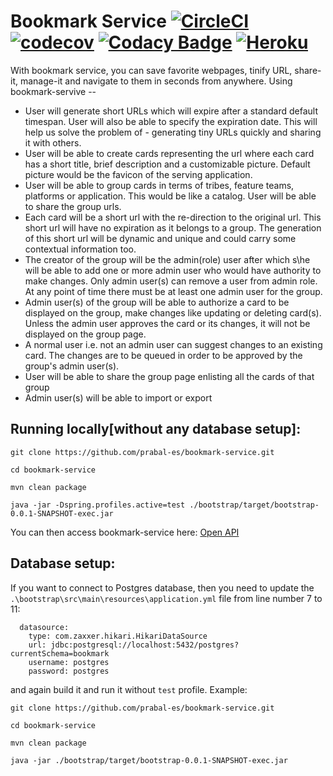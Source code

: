 # Bookmark Service [![CircleCI](https://circleci.com/gh/prabal-es/bookmark-service.svg?style=svg&circle-token=e230712c1d302f0dfbc0bbfccd5a6300457f5f73)](https://circleci.com/gh/prabal-es/bookmark-service) [![codecov](https://codecov.io/gh/prabal-es/bookmark-service/branch/master/graph/badge.svg?token=5FF8ZIXH7F)](https://codecov.io/gh/prabal-es/bookmark-service) [![Codacy Badge](https://app.codacy.com/project/badge/Grade/ad7b78fe92664402a84512aca3e27b15)](https://www.codacy.com?utm_source=github.com&amp;utm_medium=referral&amp;utm_content=prabal-es/bookmark-service&amp;utm_campaign=Badge_Grade) [![Heroku](https://heroku-badge.herokuapp.com/?app=heroku-badge)](https://bookmark-service-9.herokuapp.com/api/v1/swagger-ui.html)

With bookmark service, you can save favorite webpages, tinify URL, share-it, manage-it and navigate to them in seconds from anywhere. Using bookmark-servive --
- User will generate short URLs which will expire after a standard default timespan. User will also be able to specify the expiration date. This will help us solve the problem of - generating tiny URLs quickly and sharing it with others.
- User will be able to create cards representing the url where each card has a short title, brief description and a customizable picture. Default picture would be the favicon of the serving application.
- User will be able to group cards in terms of tribes, feature teams, platforms or application. This would be like a catalog. User will be able to share the group urls.
- Each card will be a short url with the re-direction to the original url. This short url will have no expiration as it belongs to a group. The generation of this short url will be dynamic and unique and could carry some contextual information too.
- The creator of the group will be the admin(role) user after which s\he will be able to add one or more admin user who would have authority to make changes. Only admin user(s) can remove a user from admin role. At any point of time there must be at least one admin user for the group.
- Admin user(s) of the group will be able to authorize a card to be displayed on the group, make changes like updating or deleting card(s). Unless the admin user approves the card or its changes, it will not be displayed on the group page.
- A normal user i.e. not an admin user can suggest changes to an existing card. The changes are to be queued in order to be approved by the group's admin user(s).
- User will be able to share the group page enlisting all the cards of that group
- Admin user(s) will be able to import or export

## Running locally[without any database setup]:
```
git clone https://github.com/prabal-es/bookmark-service.git

cd bookmark-service

mvn clean package

java -jar -Dspring.profiles.active=test ./bootstrap/target/bootstrap-0.0.1-SNAPSHOT-exec.jar

```
You can then access bookmark-service here: [Open API](http://localhost:8080/api/v1/swagger-ui.html)

## Database setup:
If you want to connect to Postgres database, then you need to update the `.\bootstrap\src\main\resources\application.yml` file from line number 7 to 11:
```
  datasource:
    type: com.zaxxer.hikari.HikariDataSource
    url: jdbc:postgresql://localhost:5432/postgres?currentSchema=bookmark
    username: postgres
    password: postgres
```
and again build it and run it without `test` profile. Example:
```
git clone https://github.com/prabal-es/bookmark-service.git

cd bookmark-service

mvn clean package

java -jar ./bootstrap/target/bootstrap-0.0.1-SNAPSHOT-exec.jar
```






